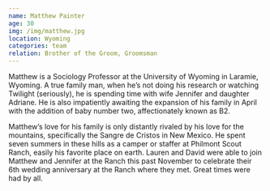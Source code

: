 ```yaml
---
name: Matthew Painter
age: 30
img: /img/matthew.jpg
location: Wyoming
categories: team
relation: Brother of the Groom, Groomsman
---
```

Matthew is a Sociology Professor at the University of Wyoming in Laramie, Wyoming.  A true family man, when he’s not doing his research or watching Twilight (seriously), he is spending time with wife Jennifer and daughter Adriane.  He is also impatiently awaiting the expansion of his family in April with the addition of baby number two, affectionately known as B2.

Matthew’s love for his family is only distantly rivaled by his love for the mountains, specifically the Sangre de Cristos in New Mexico.  He spent seven summers in these hills as a camper or staffer at Philmont Scout Ranch, easily his favorite place on earth.  Lauren and David were able to join Matthew and Jennifer at the Ranch this past November to celebrate their 6th wedding anniversary at the Ranch where they met.  Great times were had by all.
